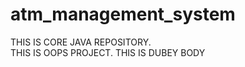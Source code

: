 # atm_management_system
THIS IS CORE JAVA REPOSITORY.
<br>
THIS IS OOPS PROJECT.
THIS IS DUBEY BODY
